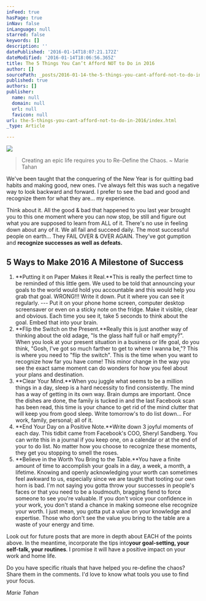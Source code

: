 ```yaml
---
inFeed: true
hasPage: true
inNav: false
inLanguage: null
starred: false
keywords: []
description: ''
datePublished: '2016-01-14T18:07:21.172Z'
dateModified: '2016-01-14T18:06:56.365Z'
title: The 5 Things You Can’t Afford NOT to Do in 2016
author: []
sourcePath: _posts/2016-01-14-the-5-things-you-cant-afford-not-to-do-in-2016.md
published: true
authors: []
publisher:
  name: null
  domain: null
  url: null
  favicon: null
url: the-5-things-you-cant-afford-not-to-do-in-2016/index.html
_type: Article

---
```

![](https://the-grid-user-content.s3-us-west-2.amazonaws.com/dd533968-8c19-4e79-979b-dbf446209a3b.jpg)

> Creating an epic life requires you to Re-Define the Chaos. ~ Marie Tahan

We've been taught that the conquering of the New Year is for quitting bad habits and making good, new ones. I've always felt this was such a negative way to look backward and forward. I prefer to see the bad and good and recognize them for what they are... my experience.

Think about it. All the good & bad that happened to you last year brought you to this one moment where you can now stop, be still and figure out what you are supposed to learn from ALL of it. There's no use in feeling down about any of it. We all fail and succeed daily. The most successful people on earth... They FAIL OVER & OVER AGAIN. They've got gumption and **recognize successes as well as defeats.**

## 5 Ways to Make 2016 A Milestone of Success

1. **Putting it on Paper Makes it Real.**This is really the perfect time to be reminded of this little gem. We used to be told that announcing your goals to the world would hold you accountable and this would help you grab that goal. WRONG!!! Write it down. Put it where you can see it regularly. --- Put it on your phone home screen, computer desktop screensaver or even on a sticky note on the fridge. Make it visible, clear and obvious. Each time you see it, take 5 seconds to think about the goal. Embed that into your brain.
2. **Flip the Switch on the Present.**Really this is just another way of thinking about the old adage, "Is the glass half full or half empty?". When you look at your present situation in a business or life goal, do you think, "Gosh, I've got so much farther to get to where I wanna be,"? This is where you need to "flip the switch". This is the time when you want to recognize how far you have come! This minor change in the way you see the exact same moment can do wonders for how you feel about your plans and destination.
3. **Clear Your Mind.**When you juggle what seems to be a million things in a day, sleep is a hard necessity to find consistently. The mind has a way of getting in its own way. Brain dumps are important. Once the dishes are done, the family is tucked in and the last Facebook scan has been read, this time is your chance to get rid of the mind clutter that will keep you from good sleep. Write tomorrow's to do list down... For work, family, personal; all of it.
4. **End Your Day on a Positive Note.**Write down 3 joyful moments of each day. This tidbit came from Facebook's COO, Sheryl Sandberg. You can write this in a journal if you keep one, on a calendar or at the end of your to do list. No matter how you choose to recognize these moments, they get you stopping to smell the roses.
5. **Believe in the Worth You Bring to the Table.**You have a finite amount of time to accomplish your goals in a day, a week, a month, a lifetime. Knowing and openly acknowledging your worth can sometimes feel awkward to us, especially since we are taught that tooting our own horn is bad. I'm not saying you gotta throw your successes in people's faces or that you need to be a loudmouth, bragging fiend to force someone to see you're valuable. If you don't voice your confidence in your work, you don't stand a chance in making someone else recognize your worth. I just mean, you gotta put a value on your knowledge and expertise. Those who don't see the value you bring to the table are a waste of your energy and time.

Look out for future posts that are more in depth about EACH of the points above. In the meantime, incorporate the tips into**your goal-setting, your self-talk, your routines**. I promise it will have a positive impact on your work and home life.

Do you have specific rituals that have helped you re-define the chaos? Share them in the comments. I'd love to know what tools you use to find your focus.

_Marie Tahan_